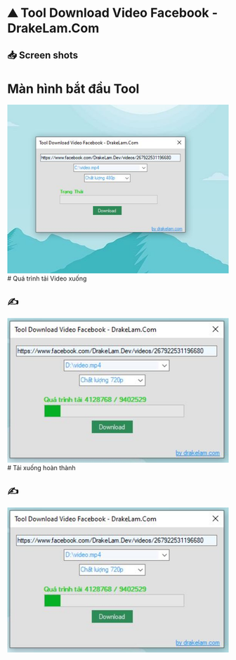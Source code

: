 ⛰ Tool Download Video Facebook - DrakeLam.Com
===
## 📥 Screen shots
# Màn hình bắt đầu Tool
<a title="Màn hình bắt đầu Tool">
<img src="https://raw.githubusercontent.com/drakelam/Tool-Download-Video-Facebook/main/giao-dien.JPG" alt="tool download video facebook" width="640">
</a><br/>
# Quá trình tải Video xuống

## ✍ 
<a title="Quá trình tải Video xuống">
<img src="https://raw.githubusercontent.com/drakelam/Tool-Download-Video-Facebook/main/qua-trinh-tai-xuong.JPG" alt="tool download video facebook" width="640">
</a><br/>
# Tải xuống hoàn thành

## ✍
<a title="Quá trình tải xuống">
<img src="https://raw.githubusercontent.com/drakelam/Tool-Download-Video-Facebook/main/qua-trinh-tai-xuong.JPG" alt="tool download video facebook" width="640">
</a><br/>
